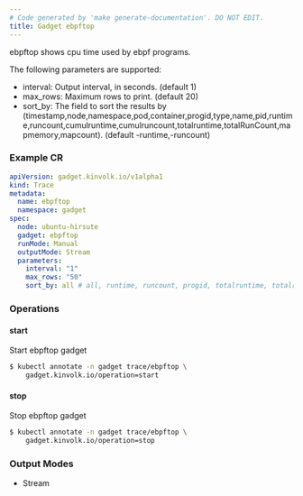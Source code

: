 ```yaml
---
# Code generated by 'make generate-documentation'. DO NOT EDIT.
title: Gadget ebpftop
---
```


ebpftop shows cpu time used by ebpf programs.

The following parameters are supported:
 - interval: Output interval, in seconds. (default 1)
 - max_rows: Maximum rows to print. (default 20)
 - sort_by: The field to sort the results by (timestamp,node,namespace,pod,container,progid,type,name,pid,runtime,runcount,cumulruntime,cumulruncount,totalruntime,totalRunCount,mapmemory,mapcount). (default -runtime,-runcount)

### Example CR

```yaml
apiVersion: gadget.kinvolk.io/v1alpha1
kind: Trace
metadata:
  name: ebpftop
  namespace: gadget
spec:
  node: ubuntu-hirsute
  gadget: ebpftop
  runMode: Manual
  outputMode: Stream
  parameters:
    interval: "1"
    max_rows: "50"
    sort_by: all # all, runtime, runcount, progid, totalruntime, totalruncount, cumulruntime, cumulrouncount, mapmemory and mapcount are allowed
```

### Operations


#### start

Start ebpftop gadget

```bash
$ kubectl annotate -n gadget trace/ebpftop \
    gadget.kinvolk.io/operation=start
```
#### stop

Stop ebpftop gadget

```bash
$ kubectl annotate -n gadget trace/ebpftop \
    gadget.kinvolk.io/operation=stop
```

### Output Modes

* Stream
